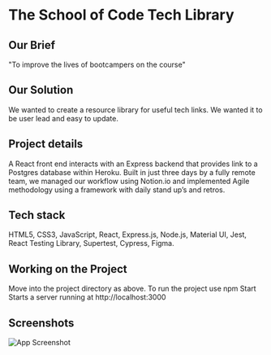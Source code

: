 
# The School of Code Tech Library

## Our Brief
"To improve the lives of bootcampers on the course"

## Our Solution
We wanted to create a resource library for useful tech links. We wanted it to be user lead and easy to update.

## Project details
A React front end interacts with an Express backend that provides link to a Postgres database within Heroku.
Built in just three days by a fully remote team, we managed our workflow using Notion.io and implemented Agile methodology using a framework with  daily stand up’s and retros.
## Tech stack
HTML5, CSS3, JavaScript, React, Express.js, Node.js, Material UI, Jest, React Testing Library, Supertest, Cypress, Figma. 

## Working on the Project
Move into the project directory as above.
To run the project use npm Start
Starts a server running at http://localhost:3000


## Screenshots

![App Screenshot](https://via.placeholder.com/468x300?text=App+Screenshot+Here)

